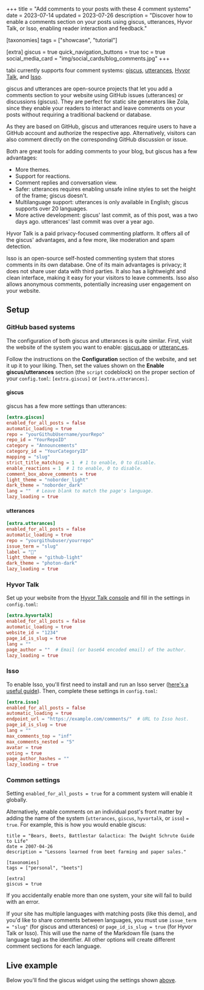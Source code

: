 +++
title = "Add comments to your posts with these 4 comment systems"
date = 2023-07-14
updated = 2023-07-26
description = "Discover how to enable a comments section on your posts using giscus, utterances, Hyvor Talk, or Isso, enabling reader interaction and feedback."

[taxonomies]
tags = ["showcase", "tutorial"]

[extra]
giscus = true
quick_navigation_buttons = true
toc = true
social_media_card = "img/social_cards/blog_comments.jpg"
+++

tabi currently supports four comment systems: [giscus](https://giscus.app/), [utterances](https://utteranc.es/), [Hyvor Talk](https://talk.hyvor.com/), and [Isso](https://isso-comments.de/).

giscus and utterances are open-source projects that let you add a comments section to your website using GitHub issues (utterances) or discussions (giscus). They are perfect for static site generators like Zola, since they enable your readers to interact and leave comments on your posts without requiring a traditional backend or database.

As they are based on GitHub, giscus and utterances require users to have a GitHub account and authorize the respective app. Alternatively, visitors can also comment directly on the corresponding GitHub discussion or issue.

Both are great tools for adding comments to your blog, but giscus has a few advantages:
- More themes.
- Support for reactions.
- Comment replies and conversation view.
- Safer: utterances requires enabling unsafe inline styles to set the height of the frame; giscus doesn't.
- Multilanguage support: utterances is only available in English; giscus supports over 20 languages.
- More active development: giscus' last commit, as of this post, was a two days ago. utterances' last commit was over a year ago.

Hyvor Talk is a paid privacy-focused commenting platform. It offers all of the giscus' advantages, and a few more, like moderation and spam detection.

Isso is an open-source self-hosted commenting system that stores comments in its own database. One of its main advantages is privacy; it does not share user data with third parties. It also has a lightweight and clean interface, making it easy for your visitors to leave comments. Isso also allows anonymous comments, potentially increasing user engagement on your website.

## Setup

### GitHub based systems

The configuration of both giscus and utterances is quite similar. First, visit the website of the system you want to enable: [giscus.app](https://giscus.app/) or [utteranc.es](https://utteranc.es/).

Follow the instructions on the **Configuration** section of the website, and set it up it to your liking. Then, set the values shown on the **Enable giscus/utterances** section (the `script` codeblock) on the proper section of your `config.toml`: `[extra.giscus]` or `[extra.utterances]`.

#### giscus

giscus has a few more settings than utterances:

```toml
[extra.giscus]
enabled_for_all_posts = false
automatic_loading = true
repo = "yourGithubUsername/yourRepo"
repo_id = "YourRepoID"
category = "Announcements"
category_id = "YourCategoryID"
mapping = "slug"
strict_title_matching = 1  # 1 to enable, 0 to disable.
enable_reactions = 1  # 1 to enable, 0 to disable.
comment_box_above_comments = true
light_theme = "noborder_light"
dark_theme = "noborder_dark"
lang = ""  # Leave blank to match the page's language.
lazy_loading = true
```

#### utterances

```toml
[extra.utterances]
enabled_for_all_posts = false
automatic_loading = true
repo = "yourgithubuser/yourrepo"
issue_term = "slug"
label = "💬"
light_theme = "github-light"
dark_theme = "photon-dark"
lazy_loading = true
```

### Hyvor Talk

Set up your website from the [Hyvor Talk console](https://talk.hyvor.com/console) and fill in the settings in `config.toml`:

```toml
[extra.hyvortalk]
enabled_for_all_posts = false
automatic_loading = true
website_id = "1234"
page_id_is_slug = true
lang = ""
page_author = ""  # Email (or base64 encoded email) of the author.
lazy_loading = true
```

### Isso

To enable Isso, you'll first need to install and run an Isso server ([here's a useful guide](https://blog.phusion.nl/2018/08/16/isso-simple-self-hosted-commenting-system/#1installingisso)). Then, complete these settings in `config.toml`:

```toml
[extra.isso]
enabled_for_all_posts = false
automatic_loading = true
endpoint_url = "https://example.com/comments/"  # URL to Isso host.
page_id_is_slug = true
lang = ""
max_comments_top = "inf"
max_comments_nested = "5"
avatar = true
voting = true
page_author_hashes = ""
lazy_loading = true
```

### Common settings

Setting `enabled_for_all_posts = true` for a comment system will enable it globally.

Alternatively, enable comments on an individual post's front matter by adding the name of the system (`utterances`, `giscus`, `hyvortalk`, or `isso`) `= true`. For example, this is how you would enable giscus:

```toml,hl_lines=09-10
title = "Bears, Beets, Battlestar Galactica: The Dwight Schrute Guide to Life"
date = 2007-04-26
description = "Lessons learned from beet farming and paper sales."

[taxonomies]
tags = ["personal", "beets"]

[extra]
giscus = true
```

If you accidentally enable more than one system, your site will fail to build with an error.

If your site has multiple languages with matching posts (like this demo), and you'd like to share comments between languages, you must use `issue_term = "slug"` (for giscus and utterances) or `page_id_is_slug = true` (for Hyvor Talk or Isso). This will use the name of the Markdown file (sans the language tag) as the identifier. All other options will create different comment sections for each language.

## Live example

Below you'll find the giscus widget using the settings shown [above](#giscus).
